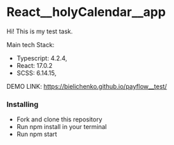 # React__holyCalendar__app
Hi! This is my test task.

Main tech Stack: 
+ Typescript: 4.2.4,
+ React: 17.0.2
+ SCSS: 6.14.15, 

DEMO LINK: https://bielichenko.github.io/payflow__test/

### Installing
+ Fork and clone this repository
+ Run npm install in your terminal
+ Run npm start

